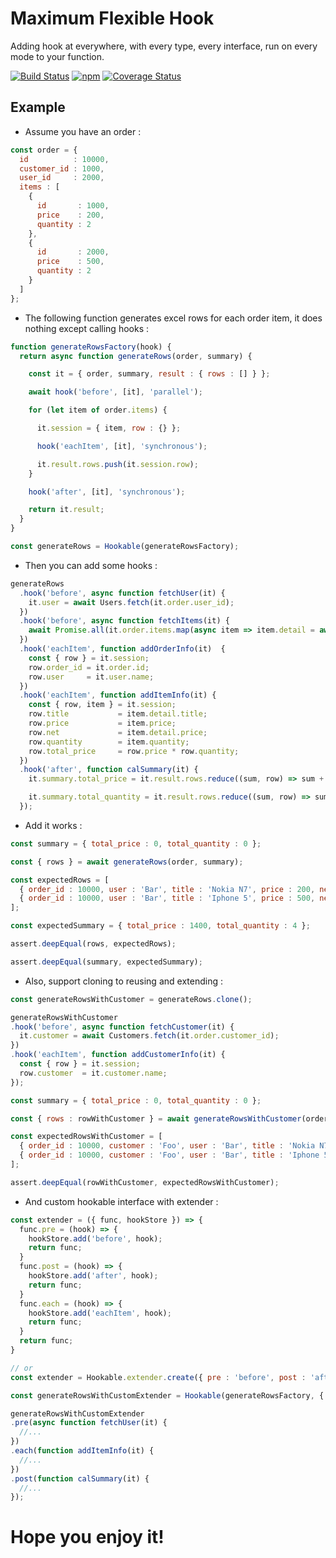 # Maximum Flexible Hook
Adding hook at everywhere, with every type, every interface, run on every mode to your function.

[![Build Status](https://travis-ci.org/hoangtd97/flex-hook.svg?branch=master)](https://travis-ci.org/hoangtd97/flex-hook)
[![npm](https://img.shields.io/npm/v/flex-hook.svg)](https://www.npmjs.com/package/flex-hook)
[![Coverage Status](https://coveralls.io/repos/github/hoangtd97/flex-hook/badge.svg?branch=master)](https://coveralls.io/github/hoangtd97/flex-hook?branch=master)

## Example

* Assume you have an order :

```js
const order = {
  id          : 10000,
  customer_id : 1000,
  user_id     : 2000,
  items : [
    {
      id       : 1000,
      price    : 200,
      quantity : 2
    },
    {
      id       : 2000,
      price    : 500,
      quantity : 2
    }
  ]
};
```

* The following function generates excel rows for each order item, it does nothing except calling hooks : 

```js
function generateRowsFactory(hook) {
  return async function generateRows(order, summary) {

    const it = { order, summary, result : { rows : [] } };

    await hook('before', [it], 'parallel');

    for (let item of order.items) {

      it.session = { item, row : {} };

      hook('eachItem', [it], 'synchronous');

      it.result.rows.push(it.session.row);
    }

    hook('after', [it], 'synchronous');

    return it.result;
  }
}

const generateRows = Hookable(generateRowsFactory);
```

* Then you can add some hooks :

```js
generateRows
  .hook('before', async function fetchUser(it) {
    it.user = await Users.fetch(it.order.user_id);
  })
  .hook('before', async function fetchItems(it) {
    await Promise.all(it.order.items.map(async item => item.detail = await Items.fetch(item.id)));
  })
  .hook('eachItem', function addOrderInfo(it)  {
    const { row } = it.session;
    row.order_id = it.order.id;
    row.user     = it.user.name;
  })
  .hook('eachItem', function addItemInfo(it) {
    const { row, item } = it.session;
    row.title           = item.detail.title;
    row.price           = item.price;
    row.net             = item.detail.price;
    row.quantity        = item.quantity;
    row.total_price     = row.price * row.quantity;
  })
  .hook('after', function calSummary(it) {
    it.summary.total_price = it.result.rows.reduce((sum, row) => sum + row.total_price, 0); 

    it.summary.total_quantity = it.result.rows.reduce((sum, row) => sum + row.quantity, 0); 
  });
```

* Add it works :

```js
const summary = { total_price : 0, total_quantity : 0 };

const { rows } = await generateRows(order, summary);

const expectedRows = [
  { order_id : 10000, user : 'Bar', title : 'Nokia N7', price : 200, net : 180, quantity : 2, total_price : 400  },
  { order_id : 10000, user : 'Bar', title : 'Iphone 5', price : 500, net : 400, quantity : 2, total_price : 1000 },
];

const expectedSummary = { total_price : 1400, total_quantity : 4 };

assert.deepEqual(rows, expectedRows);

assert.deepEqual(summary, expectedSummary);
```

* Also, support cloning to reusing and extending :

```js
const generateRowsWithCustomer = generateRows.clone();

generateRowsWithCustomer
.hook('before', async function fetchCustomer(it) {
  it.customer = await Customers.fetch(it.order.customer_id);
})
.hook('eachItem', function addCustomerInfo(it) {
  const { row } = it.session;
  row.customer  = it.customer.name;
});

const summary = { total_price : 0, total_quantity : 0 };

const { rows : rowWithCustomer } = await generateRowsWithCustomer(order, summary);

const expectedRowsWithCustomer = [
  { order_id : 10000, customer : 'Foo', user : 'Bar', title : 'Nokia N7', price : 200, net : 180, quantity : 2, total_price : 400  },
  { order_id : 10000, customer : 'Foo', user : 'Bar', title : 'Iphone 5', price : 500, net : 400, quantity : 2, total_price : 1000 },
];

assert.deepEqual(rowWithCustomer, expectedRowsWithCustomer);
```

* And custom hookable interface with extender :

```js
const extender = ({ func, hookStore }) => {
  func.pre = (hook) => {
    hookStore.add('before', hook);
    return func;
  }
  func.post = (hook) => {
    hookStore.add('after', hook);
    return func;
  }
  func.each = (hook) => {
    hookStore.add('eachItem', hook);
    return func;
  }
  return func;
}

// or
const extender = Hookable.extender.create({ pre : 'before', post : 'after', each : 'eachItem' });

const generateRowsWithCustomExtender = Hookable(generateRowsFactory, { extender });

generateRowsWithCustomExtender
.pre(async function fetchUser(it) {
  //...
})
.each(function addItemInfo(it) {
  //...
})
.post(function calSummary(it) {
  //...
});
```

# Hope you enjoy it!